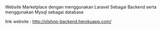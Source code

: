 Website Marketplace dengan menggunakan Laravel Sebagai Backend serta menggunakan Mysql sebagai database 

link website : http://olshop-backend.herokuapp.com/
